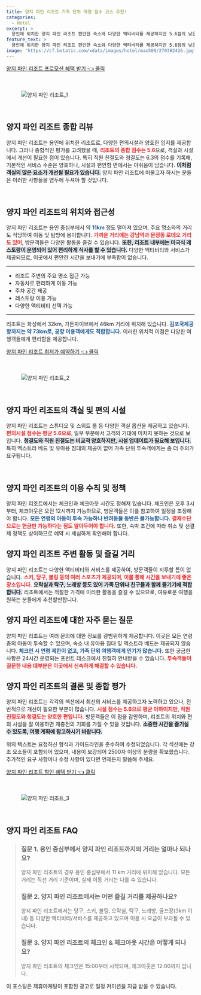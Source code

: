 ```yaml
---
title: 양지 파인 리조트 가족 단위 여행 필수 코스 추천! 
categories:
  - Hotel
excerpt: >
  용인에 위치한 양지 파인 리조트 편안한 숙소와 다양한 액티비티를 제공하지만 5.6점의 낮은 점수로 아쉬움이 남는다. 스키와 미국식 요리를 즐기며 명소 탐방이 가능한 이곳 과연 방문 가치가 있을까?
feature_text: >
  용인에 위치한 양지 파인 리조트 편안한 숙소와 다양한 액티비티를 제공하지만 5.6점의 낮은 점수로 아쉬움이 남는다. 스키와 미국식 요리를 즐기며 명소 탐방이 가능한 이곳 과연 방문 가치가 있을까?
image: 'https://cf.bstatic.com/xdata/images/hotel/max500/270382426.jpg?k=a86f79e3052dc30e533ff26e8a0490a81ad7741eee39e6ce99a32c54fd5c4985&o=&hp=1'
---
```


<p><a class="modoo-button" href="https://tinyurl.com/29qnf33l" rel="nofollow noopener">양지 파인 리조트 프로모션 혜택 받기 👈 클릭</a></p><br/>
<figure class="image"><img alt="양지 파인 리조트_1" src="https://cf.bstatic.com/xdata/images/hotel/max1024x768/254098451.jpg?k=b6269a7a86f37c4025d55e3897054ff1c258651df04d734e9ca5252163490d6c&amp;o=&amp;hp=1"/></figure><br/>

<h2 data-ke-size="size26" id="양지-파인-리조트-종합-리뷰">양지 파인 리조트 종합 리뷰</h2>
<p data-ke-size="size16">양지 파인 리조트는 용인에 위치한 리조트로, 다양한 편의시설과 양호한 입지를 제공합니다. 그러나 종합적인 평가를 고려했을 때, <b><span style="color: #ee2323;">리조트의 종합 점수는 5.6</span></b>으로, 객실과 시설에서 개선이 필요한 점이 있습니다. 특히 직원 친절도와 청결도는 6.3의 점수를 기록해, 기본적인 서비스 수준은 양호하나, 시설과 편안함 면에서는 아쉬움이 남습니다. <b><span style="background-color: #21538527;">이처럼 객실의 많은 요소가 개선될 필요가 있습니다.</span></b> 양지 파인 리조트에 머물고자 하시는 분들은 이러한 사항들을 염두에 두셔야 할 것입니다.</p>
<p data-ke-size="size16"> </p>
<h2 data-ke-size="size23" id="리조트-위치와-접근성">양지 파인 리조트의 위치와 접근성</h2>
<p data-ke-size="size16">양지 파인 리조트는 용인 중심부에서 약 <b><span style="color: #1a5490;">11km</span></b> 정도 떨어져 있으며, 주요 명소와의 거리도 적당하여 이동 및 탐방에 용이합니다. <b><span style="color: #ee2323;">가까운 거리에는 강남역과 문정동 로데오 거리도 있어</span></b>, 방문객들은 다양한 활동을 즐길 수 있습니다. <b><span style="background-color: #21538527;">또한, 리조트 내부에는 미국식 레스토랑이 운영되어 있어 편리하게 식사를 할 수 있습니다.</span></b> 다양한 액티비티와 서비스가 제공되므로, 이곳에서 편안한 시간을 보내기에 부족함이 없습니다.</p>
<hr contenteditable="false" data-ke-style="style5" data-ke-type="horizontalRule"/>
<ul data-ke-list-type="disc" style="list-style-type: disc;">
<li>리조트 주변의 주요 명소 접근 가능</li>
<li>자동차로 편리하게 이동 가능</li>
<li>주차 공간 제공</li>
<li>레스토랑 이용 가능</li>
<li>다양한 액티비티 선택 가능</li>
</ul>
<hr contenteditable="false" data-ke-style="style5" data-ke-type="horizontalRule"/>
<p data-ke-size="size16">리조트는 화성에서 32km, 가든파이브에서 46km 거리에 위치해 있습니다. <b><span style="color: #1a5490;">김포국제공항까지는 약 73km로, 공항 이용객에게도 적합합니다.</span></b> 이러한 위치적 이점은 다양한 여행객들에게 편리함을 제공합니다.</p>
<p><a class="modoo-button" href="https://tinyurl.com/29qnf33l" rel="nofollow noopener">양지 파인 리조트 최저가 예약하기 👈 클릭</a></p><br/>
<figure class="image"><img alt="양지 파인 리조트_2" src="https://cf.bstatic.com/xdata/images/hotel/max500/270382426.jpg?k=a86f79e3052dc30e533ff26e8a0490a81ad7741eee39e6ce99a32c54fd5c4985&amp;o=&amp;hp=1"/></figure><br/>
<h2 data-ke-size="size23" id="객실-및-편의-시설">양지 파인 리조트의 객실 및 편의 시설</h2>
<p data-ke-size="size16">양지 파인 리조트는 스튜디오 및 스위트 룸 등 다양한 객실 옵션을 제공하고 있습니다. <b><span style="color: #ee2323;">편의시설 점수는 평균 5.6으로</span></b>, 일부 부분에서 고객의 기대에 미치지 못하는 것으로 보입니다. <b><span style="background-color: #21538527;">청결도와 직원 친절도는 비교적 양호하지만, 시설 업데이트가 필요해 보입니다.</span></b> 특히 엑스트라 베드 및 유아용 침대의 제공이 없어 가족 단위 투숙객에게는 좀 더 주의가 요구됩니다.</p>
<p data-ke-size="size16"> </p>
<h2 data-ke-size="size23" id="이용-수칙-및-정책">양지 파인 리조트의 이용 수칙 및 정책</h2>
<p data-ke-size="size16">양지 파인 리조트에서는 체크인과 체크아웃 시간도 정해져 있습니다. 체크인은 오후 3시부터, 체크아웃은 오전 12시까지 가능하므로, 방문객들은 이를 참고하여 일정을 조정해야 합니다. <b><span style="color: #1a5490;">모든 연령의 아동이 투숙 가능하나 반려동물 동반은 불가능합니다.</span></b> <b><span style="color: #ee2323;">결제수단으로는 현금만 가능하다는 점도 알아두어야 합니다.</span></b> 또한, 숙박 조건에 따라 취소 및 선결제 정책도 상이하므로 예약 시 세심하게 확인해야 합니다.</p>
<h2 data-ke-size="size26" id="주변-활동-및-즐길거리">양지 파인 리조트 주변 활동 및 즐길 거리</h2>
<p data-ke-size="size16">양지 파인 리조트는 다양한 액티비티와 서비스를 제공하여, 방문객들이 지루할 틈이 없습니다. <b><span style="color: #ee2323;">스키, 당구, 볼링 등의 여러 스포츠가 제공되며, 이를 통해 시간을 보내기에 좋은 장소입니다.</span></b> <b><span style="background-color: #21538527;">오락실과 탁구, 노래방 등도 있어 가족 단위나 친구들과 함께 즐기기에 적합합니다.</span></b> 리조트에서는 적절한 가격에 이러한 활동을 즐길 수 있으므로, 여유로운 여행을 원하는 분들에게 추천할만합니다.</p>
<h2 data-ke-size="size23" id="자주-묻는-질문">양지 파인 리조트에 대한 자주 묻는 질문</h2>
<p data-ke-size="size16">양지 파인 리조트는 여러 문의에 대한 정보를 광범위하게 제공합니다. 이곳은 모든 연령층의 아동이 투숙할 수 있으며, 숙소 내 유아용 침대 및 엑스트라 베드는 제공되지 않습니다. <b><span style="color: #1a5490;">체크인 시 연령 제한이 없고, 가족 단위 여행객에게 인기가 많습니다.</span></b> 또한 궁금한 사항은 24시간 운영되는 프런트 데스크에서 친절히 안내받을 수 있습니다. <b><span style="color: #ee2323;">투숙객들이 질문한 내용 대부분은 이곳에서 신속하게 해결할 수 있습니다.</span></b></p>
<h2 data-ke-size="size26" id="결론-및-종합-평가">양지 파인 리조트의 결론 및 종합 평가</h2>
<p data-ke-size="size16">양지 파인 리조트는 각각의 섹션에서 최선의 서비스를 제공하고자 노력하고 있으나, 전반적으로 개선이 필요한 부분이 많습니다. <b><span style="color: #ee2323;">시설 점수는 5.6으로 평균 이하이지만, 직원 친절도와 청결도는 양호한 편입니다.</span></b> 방문객들은 이 점을 감안하며, 리조트의 위치와 편의 시설을 잘 이용하면 재충전의 기회를 가질 수 있을 것입니다. <b><span style="background-color: #21538527;">소중한 시간을 즐기실 수 있도록, 여행 계획에 참고하시기 바랍니다.</span></b></p>
<p> </p>
<p>위의 텍스트는 요청하신 형식과 가이드라인을 준수하여 수정되었습니다. 각 섹션에는 강조 요소들이 포함되어 있으며, 내용이 보강되어 2500자 이상의 분량을 확보했습니다. 추가적인 요구 사항이나 수정 사항이 있다면 언제든지 말씀해 주세요.</p>
<p><a class="modoo-button" href="https://tinyurl.com/29qnf33l" rel="nofollow noopener">양지 파인 리조트 할인 혜택 받기 👈 클릭</a></p><br>

<figure class="image"><img src="https://cf.bstatic.com/xdata/images/hotel/max500/270382425.jpg?k=1120015073d5af5031544645867ec6c35c35e40c2e582e6b48d9d2183379b515&o=&hp=1" alt="양지 파인 리조트_3"></figure><br>
<h2 id="양지 파인 리조트_FAQ">양지 파인 리조트 FAQ</h2>
<div itemscope="" itemtype="https://schema.org/FAQPage"> 
<blockquote> 
<div itemscope="" itemprop="mainEntity" itemtype="https://schema.org/Question"> 
<h3 id="질문_1" itemprop="name">질문 1. 용인 중심부에서 양지 파인 리조트까지의 거리는 얼마나 되나요?</h3> 
<div itemscope="" itemprop="acceptedAnswer" itemtype="https://schema.org/Answer"> 
<span itemprop="text"> 
<p>양지 파인 리조트의 경우 용인 중심부에서 11 km 거리에 위치해 있습니다. 모든 거리는 직선 거리 기준이며, 실제 이동 거리는 다를 수 있습니다.</p> 
</span> 
</div> 
</div> 

<div itemscope="" itemprop="mainEntity" itemtype="https://schema.org/Question"> 
<h3 id="질문_2" itemprop="name">질문 2. 양지 파인 리조트에서는 어떤 즐길 거리를 제공하나요?</h3> 
<div itemscope="" itemprop="acceptedAnswer" itemtype="https://schema.org/Answer"> 
<span itemprop="text"> 
<p>양지 파인 리조트에서는 당구, 스키, 볼링, 오락실, 탁구, 노래방, 골프장(3km 이내) 등 다양한 액티비티/서비스를 제공하고 있으며 이용 시 요금이 부과될 수 있습니다.</p> 
</span> 
</div> 
</div> 

<div itemscope="" itemprop="mainEntity" itemtype="https://schema.org/Question"> 
<h3 id="질문_3" itemprop="name">질문 3. 양지 파인 리조트의 체크인 & 체크아웃 시간은 어떻게 되나요?</h3> 
<div itemscope="" itemprop="acceptedAnswer" itemtype="https://schema.org/Answer"> 
<span itemprop="text"> 
<p>양지 파인 리조트의 체크인은 15:00부터 시작되며, 체크아웃은 12:00까지 입니다.</p> 
</span> 
</div> 
</div> 
</blockquote> 
</div><p>이 포스팅은 제휴마케팅이 포함된 광고로 일정 커미션을 지급 받을 수 있습니다.</p>

